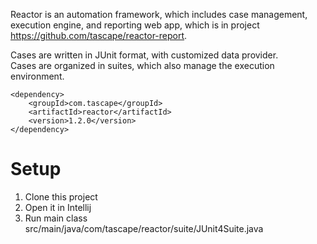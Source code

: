 Reactor is an automation framework, which includes case management, execution engine, and reporting web app, which is in project https://github.com/tascape/reactor-report.  
  
Cases are written in JUnit format, with customized data provider.  
Cases are organized in suites, which also manage the execution environment.  
  
```
<dependency>
    <groupId>com.tascape</groupId>
    <artifactId>reactor</artifactId>
    <version>1.2.0</version>
</dependency>
```

# Setup
1. Clone this project
2. Open it in Intellij
3. Run main class src/main/java/com/tascape/reactor/suite/JUnit4Suite.java
